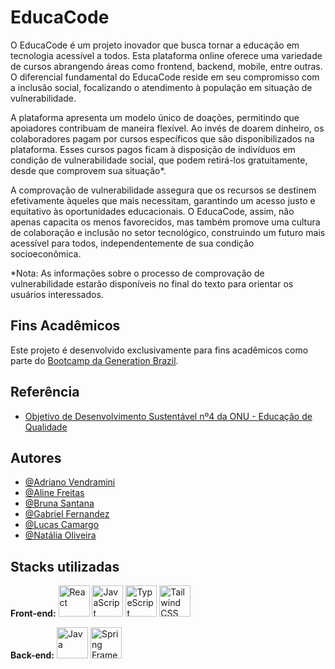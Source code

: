 # EducaCode

O EducaCode é um projeto inovador que busca tornar a educação em tecnologia acessível a todos. Esta plataforma online oferece uma variedade de cursos abrangendo áreas como frontend, backend, mobile, entre outras. O diferencial fundamental do EducaCode reside em seu compromisso com a inclusão social, focalizando o atendimento à população em situação de vulnerabilidade.

A plataforma apresenta um modelo único de doações, permitindo que apoiadores contribuam de maneira flexível. Ao invés de doarem dinheiro, os colaboradores pagam por cursos específicos que são disponibilizados na plataforma. Esses cursos pagos ficam à disposição de indivíduos em condição de vulnerabilidade social, que podem retirá-los gratuitamente, desde que comprovem sua situação*.

A comprovação de vulnerabilidade assegura que os recursos se destinem efetivamente àqueles que mais necessitam, garantindo um acesso justo e equitativo às oportunidades educacionais. O EducaCode, assim, não apenas capacita os menos favorecidos, mas também promove uma cultura de colaboração e inclusão no setor tecnológico, construindo um futuro mais acessível para todos, independentemente de sua condição socioeconômica.

*Nota: As informações sobre o processo de comprovação de vulnerabilidade estarão disponíveis no final do texto para orientar os usuários interessados.

## Fins Acadêmicos

Este projeto é desenvolvido exclusivamente para fins acadêmicos como parte do [Bootcamp da Generation Brazil](https://brazil.generation.org/).

## Referência

 - [Objetivo de Desenvolvimento Sustentável nº4 da ONU - Educação de Qualidade ](https://brasil.un.org/pt-br/sdgs/4)

## Autores

- [@Adriano Vendramini](https://github.com/adrivendra)
- [@Aline Freitas](https://github.com/linefs)
- [@Bruna Santana](https://github.com/brunaSaNu)
- [@Gabriel Fernandez](https://github.com/GabrielFernandez26)
- [@Lucas Camargo](https://github.com/camargollucas)
- [@Natália Oliveira](https://github.com/nataliabpo)

## Stacks utilizadas

**Front-end:**
<img src="https://img.icons8.com/?size=256&id=bzf0DqjXFHIW&format=png" alt="React" width="50">
<img src="https://img.icons8.com/?size=256&id=39853&format=png" alt="JavaScript" width="50">
<img src="https://img.icons8.com/?size=256&id=vMqgHSToxrJR&format=png" alt="TypeScript" width="50">
<img src="https://img.icons8.com/?size=256&id=CIAZz2CYc6Kc&format=png" alt="Tailwind CSS" width="50">

**Back-end:**
<img src="https://img.icons8.com/?size=256&id=2572&format=png" alt="Java" width="50">
<img src="https://img.icons8.com/?size=256&id=90519&format=png" alt="Spring Framework" width="50">
